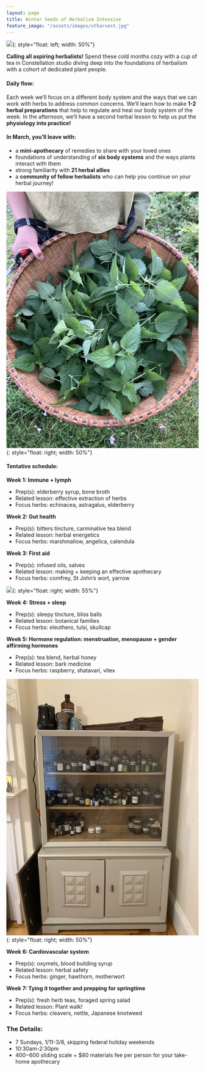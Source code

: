 ```yaml
---
layout: page
title: Winter Seeds of Herbalism Intensive
feature_image: "/assets/images/vtharvest.jpg"
---
```


![](/assets/images/vttea.JPG){: style="float: left; width: 50%"}

**Calling all aspiring herbalists!** Spend these cold months cozy with a cup of tea in Constellation studio diving deep into the foundations of herbalism with a cohort of dedicated plant people.

#### Daily flow:
Each week we’ll focus on a different body system and the ways that we can work with herbs to address common concerns. We’ll learn how to make **1-2 herbal preparations** that help to regulate and heal our body system of the week. In the afternoon, we’ll have a second herbal lesson to help us put the **physiology into practice!**


#### In March, you’ll leave with:
- a **mini-apothecary** of remedies to share with your loved ones
- foundations of understanding of **six body systems** and the ways plants interact with them
- strong familiarity with **21 herbal allies**
- a **community of fellow herbalists** who can help you continue on your herbal journey!

![](/assets/images/nettle.jpg){: style="float: right; width: 50%"}

#### Tentative schedule:

**Week 1: Immune + lymph**
- Prep(s): elderberry syrup, bone broth
- Related lesson: effective extraction of herbs
- Focus herbs: echinacea, astragalus, elderberry

**Week 2: Gut health**
- Prep(s): bitters tincture, carminative tea blend
- Related lesson: herbal energetics
- Focus herbs: marshmallow, angelica, calendula

**Week 3: First aid**
- Prep(s): infused oils, salves
- Related lesson: making + keeping an effective apothecary
- Focus herbs: comfrey, St John’s wort, yarrow

![](/assets/images/violet.jpg){: style="float: right; width: 55%"}

**Week 4: Stress + sleep**
- Prep(s): sleepy tincture, bliss balls
- Related lesson: botanical families
- Focus herbs: eleuthero, tulsi, skullcap

**Week 5: Hormone regulation: menstruation, menopause + gender affirming hormones**
- Prep(s): tea blend, herbal honey
- Related lesson: bark medicine
- Focus herbs: raspberry, shatavari, vitex

![](/assets/images/apothecary.jpg){: style="float: right; width: 50%"}

**Week 6: Cardiovascular system**
- Prep(s): oxymels, blood building syrup
- Related lesson: herbal safety
- Focus herbs: ginger, hawthorn, motherwort

**Week 7: Tying it together and prepping for springtime**
- Prep(s): fresh herb teas, foraged spring salad
- Related lesson: Plant walk!
- Focus herbs: cleavers, nettle, Japanese knotweed

### The Details:
- 7 Sundays, 1/11-3/8, skipping federal holiday weekends
- 10:30am-2:30pm
- $400-$600 sliding scale + $80 materials fee per person for your take-home apothecary
